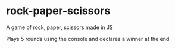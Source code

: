 # rock-paper-scissors
A game of rock, paper, scissors made in JS

Plays 5 rounds using the console and declares a winner at the end
